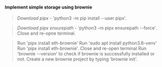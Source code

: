 #### Implement simple storage using brownie
> _Download pipx_ - 'python3 -m pip install --user pipx'.

> _Download pipx ensurepath_ - 'python3 -m pipx ensurepath --force'. Close and re-opne terminal.

> Run 'pipx install eth-brownie'
> Run 'sudo apt install python3.8-venv'
> Run 'pipx install eth-brownie'. Close and re-open terminal
> Run 'brownie --version' to check if brownie is successfully installed or not.
> Create a new brownie project by typing 'brownie init'. 
